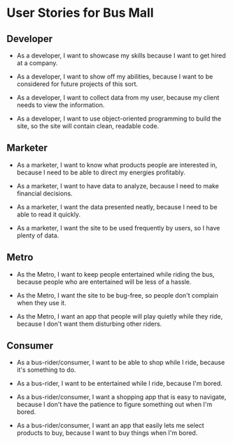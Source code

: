 # User Stories for Bus Mall
## Developer
* As a developer, I want to showcase my skills because I want to get hired at a company.

* As a developer, I want to show off my abilities, because I want to be considered for future projects of this sort. 

* As a developer, I want to collect data from my user, because my client needs to view the information.

* As a developer, I want to use object-oriented programming to build the site, so the site will contain clean, readable code. 


## Marketer
* As a marketer, I want to know what products people are interested in, because I need to be able to direct my energies profitably. 

* As a marketer, I want to have data to analyze, because I need to make financial decisions.

* As a marketer, I want the data presented neatly, because I need to be able to read it quickly.

* As a marketer, I want the site to be used frequently by users, so I have plenty of data. 

## Metro
* As the Metro, I want to keep people entertained while riding the bus, because people who are entertained will be less of a hassle.

* As the Metro, I want the site to be bug-free, so people don't complain when they use it.

* As the Metro, I want an app that people will play quietly while they ride, because I don't want them disturbing other riders. 

## Consumer
* As a bus-rider/consumer, I want to be able to shop while I ride, because it's something to do.

* As a bus-rider, I want to be entertained while I ride, because I'm bored.

* As a bus-rider/consumer, I want a shopping app that is easy to navigate, because I don't have the patience to figure something out when I'm bored.

* As a bus-rider/consumer, I want an app that easily lets me select products to buy, because I want to buy things when I'm bored. 


